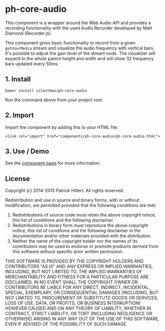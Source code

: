 ph-core-audio
================

This component is a wrapper around the Web Audio API and provides a recording functionality with the used Audio
Recorder developed by Matt Diamond (Recorder.js).

This component gives basic functionality to record from a given `getUserMedia` stream and visualize the audio frequency
with vertical bars. It's possible to adjust the gain level of the stream node. The visualizer will expand to the whole
parent height and width and will show 32 frequency bars updated every 50ms.

## 1. Install

`bower install silentHoo/ph-core-audio`

Run the command above from your project root.

## 2. Import

Import the component by adding this to your HTML file:

`<link rel="import" href="components/ph-core-audio/ph-core-audio.html">`

## 3. Use / Demo

See the [component page](http://silentHoo.github.io/ph-core-audio) for more information.

## License

Copyright (c) 2014-2015 Patrick Hillert. All rights reserved.

Redistribution and use in source and binary forms, with or without
modification, are permitted provided that the following conditions are
met:

1. Redistributions of source code must retain the above copyright
notice, this list of conditions and the following disclaimer.
2. Redistributions in binary form must reproduce the above
copyright notice, this list of conditions and the following disclaimer
in the documentation and/or other materials provided with the
distribution.
3. Neither the name of the copyright holder nor the names of its
contributors may be used to endorse or promote products derived from
this software without specific prior written permission.

THIS SOFTWARE IS PROVIDED BY THE COPYRIGHT HOLDERS AND CONTRIBUTORS
"AS IS" AND ANY EXPRESS OR IMPLIED WARRANTIES, INCLUDING, BUT NOT
LIMITED TO, THE IMPLIED WARRANTIES OF MERCHANTABILITY AND FITNESS FOR
A PARTICULAR PURPOSE ARE DISCLAIMED. IN NO EVENT SHALL THE COPYRIGHT
OWNER OR CONTRIBUTORS BE LIABLE FOR ANY DIRECT, INDIRECT, INCIDENTAL,
SPECIAL, EXEMPLARY, OR CONSEQUENTIAL DAMAGES (INCLUDING, BUT NOT
LIMITED TO, PROCUREMENT OF SUBSTITUTE GOODS OR SERVICES; LOSS OF USE,
DATA, OR PROFITS; OR BUSINESS INTERRUPTION) HOWEVER CAUSED AND ON ANY
THEORY OF LIABILITY, WHETHER IN CONTRACT, STRICT LIABILITY, OR TORT
(INCLUDING NEGLIGENCE OR OTHERWISE) ARISING IN ANY WAY OUT OF THE USE
OF THIS SOFTWARE, EVEN IF ADVISED OF THE POSSIBILITY OF SUCH DAMAGE.
